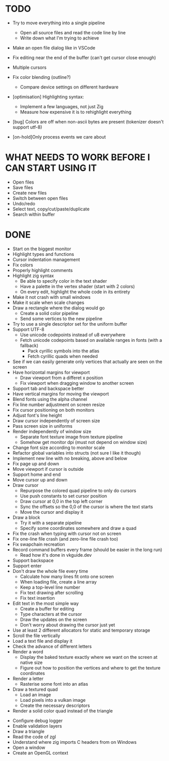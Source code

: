 # TODO
- Try to move everything into a single pipeline
    - Open all source files and read the code line by line
    - Write down what I'm trying to achieve
- Make an open file dialog like in VSCode
- Fix editing near the end of the buffer (can't get cursor close enough)
- Multiple cursors
- Fix color blending (outline?)
    - Compare device settings on different hardware

- [optimisation] Highlighting syntax:
    - Implement a few languages, not just Zig
    - Measure how expensive it is to rehighlight everything
- [bug] Colors are off when non-ascii bytes are present (tokenizer doesn't support utf-8)
- [on-hold]Only process events we care about

# WHAT NEEDS TO WORK BEFORE I CAN START USING IT
- Open files
- Save files
- Create new files
- Switch between open files
- Undo/redo
- Select text, copy/cut/paste/duplicate
- Search within buffer

# DONE
+ Start on the biggest monitor
+ Highlight types and functions
+ Cursor indentation management
+ Fix colors
+ Properly highlight comments
+ Highlight zig syntax
    + Be able to specify color in the text shader
    + Have a palette in the vertex shader (start with 2 colors)
    + On every edit, highlight the whole code in its entirety
+ Make it not crash with small windows
+ Make it scale when scale changes
+ Draw a rectangle where the dialog would go
    + Create a solid color pipeline
    + Send some vertices to the new pipeline
+ Try to use a single descriptor set for the uniform buffer
+ Support UTF-8
    + Use unicode codepoints instead of u8 everywhere
    + Fetch unicode codepoints based on available ranges in fonts (with a fallback)
        + Pack cyrillic symbols into the atlas
        + Fetch cyrillic quads when needed
+ See if we can easily generate only vertices that actually are seen on the screen
+ Have horizontal margins for viewport
    + Draw viewport from a differet x position
    + Fix viewport when dragging window to another screen
+ Support tab and backspace better
+ Have vertical margins for moving the viewport
+ Blend fonts using the alpha channel
+ Fix line number adjustment on screen resize
+ Fix cursor positioning on both monitors
+ Adjust font's line height
+ Draw cursor independently of screen size
+ Pass screen size in uniforms
+ Render independently of window size
    + Separate font texture image from texture pipeline
    + Somehow get monitor dpi (must not depend on window size)
+ Change font size according to monitor scale
+ Refactor global variables into structs (not sure I like it though)
+ Implement new line with no breaking, above and below
+ Fix page up and down
+ Move viewport if cursor is outside
+ Support home and end
+ Move cursor up and down
+ Draw cursor
    + Repurpose the colored quad pipeline to only do cursors
    + Use push constants to set cursor position
    + Draw cursor at 0,0 in the top left corner
    + Sync the offsets so the 0,0 of the cursor is where the text starts
    + Move the cursor and display it
+ Draw a block
    + Try it with a separate pipeline
    + Specify some coordinates somewhere and draw a quad
+ Fix the crash when typing with cursor not on screen
+ Fix one-line file crash (and zero-line file crash too)
+ Fix swapchain recreation
+ Record command buffers every frame (should be easier in the long run)
    + Read how it's done in vkguide.dev
+ Support backspace
+ Support enter
+ Don't draw the whole file every time
    + Calculate how many lines fit onto one screen
    + When loading file, create a line array
    + Keep a top-level line number
    + Fix text drawing after scrolling
    + Fix text insertion
+ Edit text in the most simple way
    + Create a buffer for editing
    + Type characters at the cursor
    + Draw the updates on the screen
    + Don't worry about drawing the cursor just yet
+ Use at least 2 different allocators for static and temporary storage
+ Scroll the file vertically
+ Load a text file and display it
+ Check the advance of different letters
+ Render a word
    + Display the baked texture exactly where we want on the screen at native size
    + Figure out how to position the vertices and where to get the texture coordinates
+ Render a letter
    + Rasterise some font into an atlas
+ Draw a textured quad
    + Load an image
    + Load pixels into a vulkan image
    + Create the necessary descriptors
+ Render a solid color quad instead of the triangle
- Configure debug logger
- Enable validation layers
- Draw a triangle
- Read the code of zgl
- Understand where zig imports C headers from on Windows
- Open a window
- Create an OpenGL context
